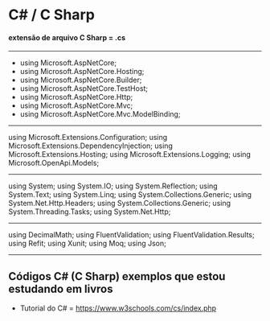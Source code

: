 # C# / C Sharp

#### extensão de arquivo C Sharp = .cs
---------------------

* using Microsoft.AspNetCore;
* using Microsoft.AspNetCore.Hosting;
* using Microsoft.AspNetCore.Builder;
* using Microsoft.AspNetCore.TestHost;
* using Microsoft.AspNetCore.Http;
* using Microsoft.AspNetCore.Mvc;
* using Microsoft.AspNetCore.Mvc.ModelBinding;

-----------------------------------------------

using Microsoft.Extensions.Configuration;
using Microsoft.Extensions.DependencyInjection;
using Microsoft.Extensions.Hosting;
using Microsoft.Extensions.Logging;
using Microsoft.OpenApi.Models;

------------------------------------------------

using System;
using System.IO;
using System.Reflection;
using System.Text;
using System.Linq;
using System.Collections.Generic;
using System.Net.Http.Headers;
using System.Collections.Generic;
using System.Threading.Tasks;
using System.Net.Http;

-----------------------------------------------

using DecimalMath;
using FluentValidation;
using FluentValidation.Results;
using Refit;
using Xunit;
using Moq;
using Json;

------------------------------------------------

## Códigos C# (C Sharp) exemplos que estou estudando em livros

* Tutorial do C# = https://www.w3schools.com/cs/index.php
